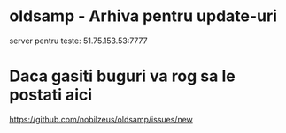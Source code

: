 # oldsamp - Arhiva pentru update-uri
server pentru teste: 51.75.153.53:7777
# Daca gasiti buguri va rog sa le postati aici
https://github.com/nobilzeus/oldsamp/issues/new
